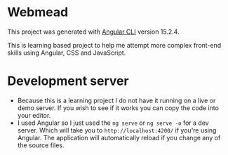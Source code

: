 # Webmead

This project was generated with [Angular CLI](https://github.com/angular/angular-cli) version 15.2.4.

This is learning based project to help me attempt more complex front-end skills using Angular, CSS and JavaScript.

# Development server
- Because this is a learning project I do not have it running on a live or demo server. If you wish to see if it works you can copy the code into your editor. 
- I used Angular so I just used the `ng serve` or `ng serve -o` for a dev server. Which will take you to `http://localhost:4200/` if you're using Angular. The application will automatically reload if you change any of the source files.

